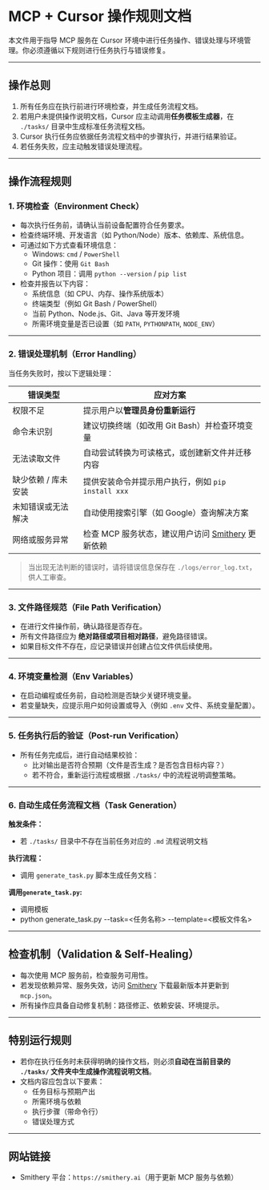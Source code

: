 # MCP + Cursor 操作规则文档

本文件用于指导 MCP 服务在 Cursor 环境中进行任务操作、错误处理与环境管理。你必须遵循以下规则进行任务执行与错误修复。

---

## 操作总则

1. 所有任务应在执行前进行环境检查，并生成任务流程文档。
2. 若用户未提供操作说明文档，Cursor 应主动调用**任务模板生成器**，在 `./tasks/` 目录中生成标准任务流程文档。
3. Cursor 执行任务应依据任务流程文档中的步骤执行，并进行结果验证。
4. 若任务失败，应主动触发错误处理流程。

---

## 操作流程规则

### 1. 环境检查（Environment Check）
- 每次执行任务前，请确认当前设备配置符合任务要求。
- 检查终端环境、开发语言（如 Python/Node）版本、依赖库、系统信息。
- 可通过如下方式查看环境信息：
  - Windows: `cmd` / `PowerShell`
  - Git 操作：使用 `Git Bash`
  - Python 项目：调用 `python --version` / `pip list`
- 检查并报告以下内容：
  - 系统信息（如 CPU、内存、操作系统版本）
  - 终端类型（例如 Git Bash / PowerShell）
  - 当前 Python、Node.js、Git、Java 等开发环境
  - 所需环境变量是否已设置（如 `PATH`, `PYTHONPATH`, `NODE_ENV`）

---

### 2. 错误处理机制（Error Handling）
当任务失败时，按以下逻辑处理：

| 错误类型             | 应对方案                                                   |
|----------------------|------------------------------------------------------------|
| 权限不足             | 提示用户以**管理员身份重新运行**                           |
| 命令未识别           | 建议切换终端（如改用 Git Bash）并检查环境变量              |
| 无法读取文件         | 自动尝试转换为可读格式，或创建新文件并迁移内容              |
| 缺少依赖 / 库未安装  | 提供安装命令并提示用户执行，例如 `pip install xxx`         |
| 未知错误或无法解决   | 自动使用搜索引擎（如 Google）查询解决方案                   |
| 网络或服务异常       | 检查 MCP 服务状态，建议用户访问 [Smithery](https://smithery.ai) 更新依赖 |

> 当出现无法判断的错误时，请将错误信息保存在 `./logs/error_log.txt`，供人工审查。

---

### 3. 文件路径规范（File Path Verification）
- 在进行文件操作前，确认路径是否存在。
- 所有文件路径应为 **绝对路径或项目相对路径**，避免路径错误。
- 如果目标文件不存在，应记录错误并创建占位文件供后续使用。

---

### 4. 环境变量检测（Env Variables）
- 在启动编程或任务前，自动检测是否缺少关键环境变量。
- 若变量缺失，应提示用户如何设置或导入（例如 `.env` 文件、系统变量配置）。

---

### 5. 任务执行后的验证（Post-run Verification）
- 所有任务完成后，进行自动结果校验：
  - 比对输出是否符合预期（文件是否生成？是否包含目标内容？）
  - 若不符合，重新运行流程或根据 `./tasks/` 中的流程说明调整策略。

---

### 6. 自动生成任务流程文档（Task Generation）
**触发条件：**
- 若 `./tasks/` 目录中不存在当前任务对应的 `.md` 流程说明文档

**执行流程：**
- 调用 `generate_task.py` 脚本生成任务文档：

**调用`generate_task.py`:**
- 调用模板
 - python generate_task.py --task=<任务名称> --template=<模板文件名>

---

## 检查机制（Validation & Self-Healing）
- 每次使用 MCP 服务前，检查服务可用性。
- 若发现依赖异常、服务失效，访问 [Smithery](https://smithery.ai) 下载最新版本并更新到 `mcp.json`。
- 所有操作应具备自动修复机制：路径修正、依赖安装、环境提示。

---

## 特别运行规则

- 若你在执行任务时未获得明确的操作文档，则必须**自动在当前目录的 `./tasks/` 文件夹中生成操作流程说明文档**。
- 文档内容应包含以下要素：
  - 任务目标与预期产出
  - 所需环境与依赖
  - 执行步骤（带命令行）
  - 错误处理方式

---

## 网站链接
- Smithery 平台：`https://smithery.ai`（用于更新 MCP 服务与依赖）

